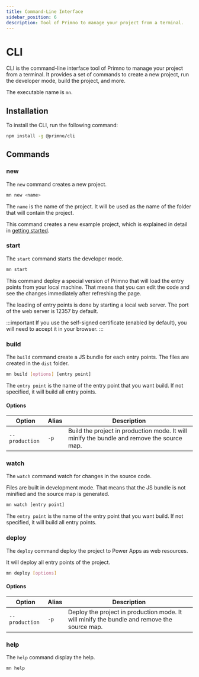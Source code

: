 ```yaml
---
title: Command-Line Interface
sidebar_position: 6
description: Tool of Primno to manage your project from a terminal.
---
```


# CLI

CLI is the command-line interface tool of Primno to manage your project from a terminal.
It provides a set of commands to create a new project, run the developer mode, build the project, and more.

The executable name is `mn`.

## Installation

To install the CLI, run the following command:

```bash
npm install -g @primno/cli
```

## Commands

### new

The `new` command creates a new project.

```bash
mn new <name>
```

The `name` is the name of the project. It will be used as the name of the folder that will contain the project.

This command creates a new example project, which is explained in detail in [getting started](../getting-started/).

### start

The `start` command starts the developer mode.

```bash
mn start
```

This command deploy a special version of Primno that will load the entry points from your local machine. That means that you can edit the code and see the changes immediately after refreshing the page.

The loading of entry points is done by starting a local web server. The port of the web server is 12357 by default.

:::important
If you use the self-signed certificate (enabled by default), you will need to accept it in your browser.
:::

### build

The `build` command create a JS bundle for each entry points. The files are created in the `dist` folder.

```bash
mn build [options] [entry point]
```

The `entry point` is the name of the entry point that you want build. If not specified, it will build all entry points.

#### Options

| Option | Alias | Description |
| --- | --- | --- |
| `--production` | `-p` | Build the project in production mode. It will minify the bundle and remove the source map. |

### watch

The `watch` command watch for changes in the source code.

Files are built in development mode. That means that the JS bundle is not minified and the source map is generated.

```bash
mn watch [entry point]
```

The `entry point` is the name of the entry point that you want build. If not specified, it will build all entry points.

### deploy

The `deploy` command deploy the project to Power Apps as web resources.

It will deploy all entry points of the project.

```bash
mn deploy [options]
```

#### Options

| Option | Alias | Description |
| --- | --- | --- |
| `--production` | `-p` | Deploy the project in production mode. It will minify the bundle and remove the source map. |

### help

The `help` command display the help.

```bash
mn help
```